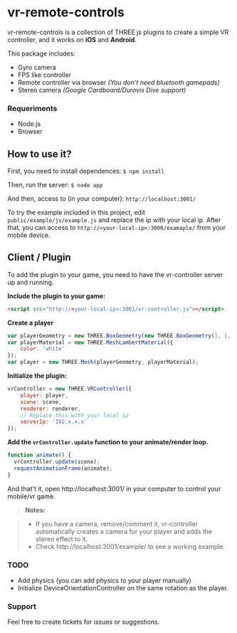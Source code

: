 vr-remote-controls
===================

vr-remote-controls is a collection of THREE.js plugins to create a simple VR controller, and it works on **iOS** and **Android**.

This package includes:

 - Gyro camera
 - FPS like controller
 - Remote controller via browser *(You don't need bluetooth gamepads)*
 - Stereo camera *(Google Cardboard/Durovis Dive  support)*

### Requeriments ###
- Node.js
- Browser

How to use it?
----------
First, you need to install dependences:
`$ npm install`

Then, run the server:
`$ node app`

And then, access to (in your computer):
`http://localhost:3001/`

To try the example included in this project, edit `public/example/js/example.js` and replace the ip with your local ip.
After that, you can access to `http://<your-local-ip>:3000/examaple/` from your mobile device.


Client / Plugin
-------------

To add the plugin to your game, you need to have the vr-controller server up and running.

**Include the plugin to your game:**

```html
<script src="http://<your-local-ip>:3001/vr-controller.js"></script>
```

**Create a player**

```javascript
var playerGeometry = new THREE.BoxGeometry(new THREE.BoxGeometry(1, 1, 0);
var playerMaterial = new THREE.MeshLambertMaterial({
    color: 'white'
});
var player = new THREE.Mesh(playerGeometry, playerMaterial);
```

**Initialize the plugin:**

```javascript
vrController = new THREE.VRController({
    player: player,
    scene: scene,
    renderer: renderer,
    // Replace this with your local ip
    serverIp: '192.x.x.x'
});
```

**Add the `vrController.update` function to your animate/render loop.**

```javascript
function animate() {
  vrController.update(scene);
  requestAnimationFrame(animate);
}
```

And that't it, open http://localhost:3001/ in your computer to control your mobile/vr game.

> **Notes:**

> - If you have a camera, remove/comment it, vr-controller automatically creates a camera for your player and adds the stereo effect to it.
> - Check http://localhost:3001/example/ to see a working example.

### TODO

  - Add physics (you can add physics to your player manually)
  - Initialize DeviceOrientationController on the same rotation as the player.

### Support

Feel free to create tickets for issues or suggestions.
